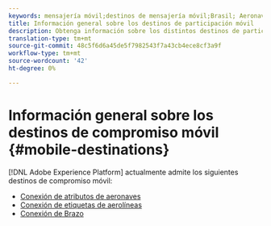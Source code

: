 ```yaml
---
keywords: mensajería móvil;destinos de mensajería móvil;Brasil; Aeronave
title: Información general sobre los destinos de participación móvil
description: Obtenga información sobre los distintos destinos de participación móvil admitidos por Adobe Experience Platform.
translation-type: tm+mt
source-git-commit: 48c5f6d6a45de5f7982543f7a43cb4ece8cf3a9f
workflow-type: tm+mt
source-wordcount: '42'
ht-degree: 0%

---
```



# Información general sobre los destinos de compromiso móvil {#mobile-destinations}

[!DNL Adobe Experience Platform] actualmente admite los siguientes destinos de compromiso móvil:

* [Conexión de atributos de aeronaves](./airship-attributes.md)
* [Conexión de etiquetas de aerolíneas](./airship-tags.md)
* [Conexión de Brazo](./braze.md)